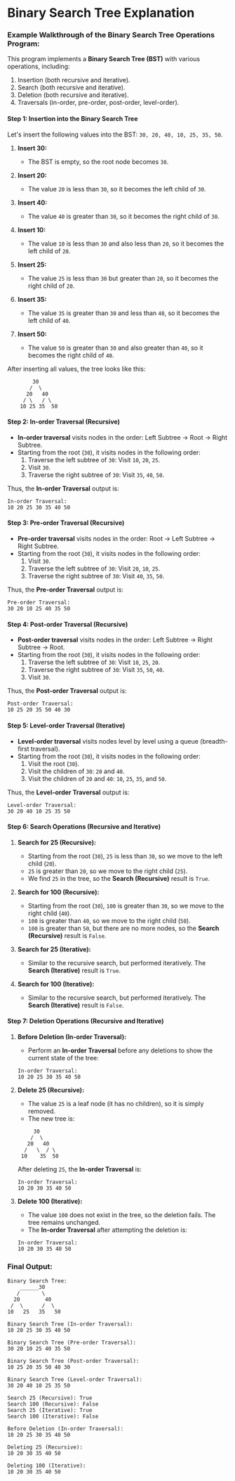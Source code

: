 # Binary Search Tree Explanation

### **Example Walkthrough of the Binary Search Tree Operations Program:**

This program implements a **Binary Search Tree (BST)** with various operations, including:

1. Insertion (both recursive and iterative).
2. Search (both recursive and iterative).
3. Deletion (both recursive and iterative).
4. Traversals (in-order, pre-order, post-order, level-order).

#### **Step 1: Insertion into the Binary Search Tree**

Let's insert the following values into the BST: `30, 20, 40, 10, 25, 35, 50`.

1. **Insert 30:**
   - The BST is empty, so the root node becomes `30`.
2. **Insert 20:**

   - The value `20` is less than `30`, so it becomes the left child of `30`.

3. **Insert 40:**

   - The value `40` is greater than `30`, so it becomes the right child of `30`.

4. **Insert 10:**

   - The value `10` is less than `30` and also less than `20`, so it becomes the left child of `20`.

5. **Insert 25:**

   - The value `25` is less than `30` but greater than `20`, so it becomes the right child of `20`.

6. **Insert 35:**

   - The value `35` is greater than `30` and less than `40`, so it becomes the left child of `40`.

7. **Insert 50:**
   - The value `50` is greater than `30` and also greater than `40`, so it becomes the right child of `40`.

After inserting all values, the tree looks like this:

```
        30
       /  \
      20   40
     / \   / \
    10 25 35  50
```

#### **Step 2: In-order Traversal (Recursive)**

- **In-order traversal** visits nodes in the order: Left Subtree → Root → Right Subtree.
- Starting from the root (`30`), it visits nodes in the following order:
  1. Traverse the left subtree of `30`: Visit `10`, `20`, `25`.
  2. Visit `30`.
  3. Traverse the right subtree of `30`: Visit `35`, `40`, `50`.

Thus, the **In-order Traversal** output is:

```
In-order Traversal:
10 20 25 30 35 40 50
```

#### **Step 3: Pre-order Traversal (Recursive)**

- **Pre-order traversal** visits nodes in the order: Root → Left Subtree → Right Subtree.
- Starting from the root (`30`), it visits nodes in the following order:
  1. Visit `30`.
  2. Traverse the left subtree of `30`: Visit `20`, `10`, `25`.
  3. Traverse the right subtree of `30`: Visit `40`, `35`, `50`.

Thus, the **Pre-order Traversal** output is:

```
Pre-order Traversal:
30 20 10 25 40 35 50
```

#### **Step 4: Post-order Traversal (Recursive)**

- **Post-order traversal** visits nodes in the order: Left Subtree → Right Subtree → Root.
- Starting from the root (`30`), it visits nodes in the following order:
  1. Traverse the left subtree of `30`: Visit `10`, `25`, `20`.
  2. Traverse the right subtree of `30`: Visit `35`, `50`, `40`.
  3. Visit `30`.

Thus, the **Post-order Traversal** output is:

```
Post-order Traversal:
10 25 20 35 50 40 30
```

#### **Step 5: Level-order Traversal (Iterative)**

- **Level-order traversal** visits nodes level by level using a queue (breadth-first traversal).
- Starting from the root (`30`), it visits nodes in the following order:
  1. Visit the root (`30`).
  2. Visit the children of `30`: `20` and `40`.
  3. Visit the children of `20` and `40`: `10`, `25`, `35`, and `50`.

Thus, the **Level-order Traversal** output is:

```
Level-order Traversal:
30 20 40 10 25 35 50
```

#### **Step 6: Search Operations (Recursive and Iterative)**

1. **Search for 25 (Recursive):**

   - Starting from the root (`30`), `25` is less than `30`, so we move to the left child (`20`).
   - `25` is greater than `20`, so we move to the right child (`25`).
   - We find `25` in the tree, so the **Search (Recursive)** result is `True`.

2. **Search for 100 (Recursive):**

   - Starting from the root (`30`), `100` is greater than `30`, so we move to the right child (`40`).
   - `100` is greater than `40`, so we move to the right child (`50`).
   - `100` is greater than `50`, but there are no more nodes, so the **Search (Recursive)** result is `False`.

3. **Search for 25 (Iterative):**

   - Similar to the recursive search, but performed iteratively. The **Search (Iterative)** result is `True`.

4. **Search for 100 (Iterative):**
   - Similar to the recursive search, but performed iteratively. The **Search (Iterative)** result is `False`.

#### **Step 7: Deletion Operations (Recursive and Iterative)**

1. **Before Deletion (In-order Traversal):**

   - Perform an **In-order Traversal** before any deletions to show the current state of the tree:

   ```
   In-order Traversal:
   10 20 25 30 35 40 50
   ```

2. **Delete 25 (Recursive):**

   - The value `25` is a leaf node (it has no children), so it is simply removed.
   - The new tree is:

   ```
        30
       /  \
      20   40
     /   \  / \
    10    35  50
   ```

   After deleting `25`, the **In-order Traversal** is:

   ```
   In-order Traversal:
   10 20 30 35 40 50
   ```

3. **Delete 100 (Iterative):**

   - The value `100` does not exist in the tree, so the deletion fails. The tree remains unchanged.
   - The **In-order Traversal** after attempting the deletion is:

   ```
   In-order Traversal:
   10 20 30 35 40 50
   ```

### **Final Output:**

```
Binary Search Tree:
    ______30
   /       \
  20        40
 /  \      /  \
10   25   35   50

Binary Search Tree (In-order Traversal):
10 20 25 30 35 40 50

Binary Search Tree (Pre-order Traversal):
30 20 10 25 40 35 50

Binary Search Tree (Post-order Traversal):
10 25 20 35 50 40 30

Binary Search Tree (Level-order Traversal):
30 20 40 10 25 35 50

Search 25 (Recursive): True
Search 100 (Recursive): False
Search 25 (Iterative): True
Search 100 (Iterative): False

Before Deletion (In-order Traversal):
10 20 25 30 35 40 50

Deleting 25 (Recursive):
10 20 30 35 40 50

Deleting 100 (Iterative):
10 20 30 35 40 50
```
